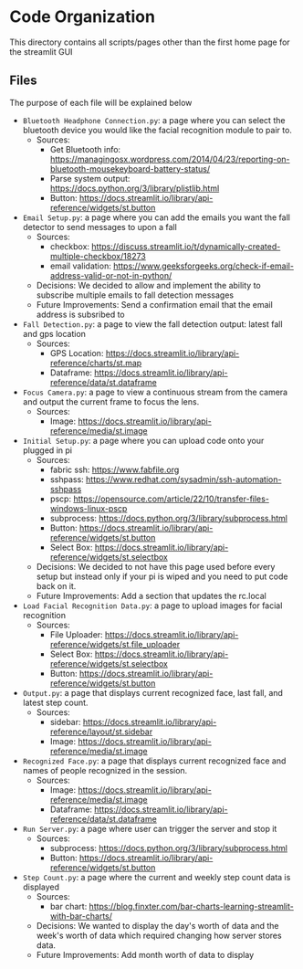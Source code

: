 # Code Organization
This directory contains all scripts/pages other than the first home page for the streamlit GUI

## Files
The purpose of each file will be explained below
- `Bluetooth Headphone Connection.py`: a page where you can select the bluetooth device you would like the facial recognition module to pair to.  
   - Sources:  
      - Get Bluetooth info: https://managingosx.wordpress.com/2014/04/23/reporting-on-bluetooth-mousekeyboard-battery-status/  
      - Parse system output: https://docs.python.org/3/library/plistlib.html  
      - Button: https://docs.streamlit.io/library/api-reference/widgets/st.button   
- `Email Setup.py`: a page where you can add the emails you want the fall detector to send messages to upon a fall  
   - Sources:  
      - checkbox: https://discuss.streamlit.io/t/dynamically-created-multiple-checkbox/18273  
      - email validation: https://www.geeksforgeeks.org/check-if-email-address-valid-or-not-in-python/  
   - Decisions: We decided to allow and implement the ability to subscribe multiple emails to fall detection messages  
   - Future Improvements: Send a confirmation email that the email address is subsribed to  
- `Fall Detection.py`: a page to view the fall detection output: latest fall and gps location  
   - Sources:  
      - GPS Location: https://docs.streamlit.io/library/api-reference/charts/st.map  
      - Dataframe: https://docs.streamlit.io/library/api-reference/data/st.dataframe    
- `Focus Camera.py`: a page to view a continuous stream from the camera and output the current frame to focus the lens.  
   - Sources:  
      - Image: https://docs.streamlit.io/library/api-reference/media/st.image  
- `Initial Setup.py`: a page where you can upload code onto your plugged in pi  
    - Sources:  
      - fabric ssh: https://www.fabfile.org  
      - sshpass: https://www.redhat.com/sysadmin/ssh-automation-sshpass  
      - pscp: https://opensource.com/article/22/10/transfer-files-windows-linux-pscp  
      - subprocess: https://docs.python.org/3/library/subprocess.html  
      - Button: https://docs.streamlit.io/library/api-reference/widgets/st.button  
      - Select Box: https://docs.streamlit.io/library/api-reference/widgets/st.selectbox  
   - Decisions: We decided to not have this page used before every setup but instead only if your pi is wiped and you need to put code back on it.  
   - Future Improvements: Add a section that updates the rc.local  
- `Load Facial Recognition Data.py`: a page to upload images for facial recognition  
   - Sources:  
      - File Uploader: https://docs.streamlit.io/library/api-reference/widgets/st.file_uploader  
      - Select Box: https://docs.streamlit.io/library/api-reference/widgets/st.selectbox  
      - Button: https://docs.streamlit.io/library/api-reference/widgets/st.button  
- `Output.py`: a page that displays current recognized face, last fall, and latest step count.  
   - Sources:  
      - sidebar: https://docs.streamlit.io/library/api-reference/layout/st.sidebar  
      - Image: https://docs.streamlit.io/library/api-reference/media/st.image  
- `Recognized Face.py`: a page that displays current recognized face and names of people recognized in the session.  
   - Sources:  
      - Image: https://docs.streamlit.io/library/api-reference/media/st.image  
      - Dataframe: https://docs.streamlit.io/library/api-reference/data/st.dataframe  
- `Run Server.py`: a page where user can trigger the server and stop it  
   - Sources:  
      - subprocess: https://docs.python.org/3/library/subprocess.html  
      - Button: https://docs.streamlit.io/library/api-reference/widgets/st.button  
- `Step Count.py`: a page where the current and weekly step count data is displayed  
   - Sources:  
      - bar chart: https://blog.finxter.com/bar-charts-learning-streamlit-with-bar-charts/  
   - Decisions: We wanted to display the day's worth of data and the week's worth of data which required changing how server stores data.  
   - Future Improvements: Add month worth of data to display  
